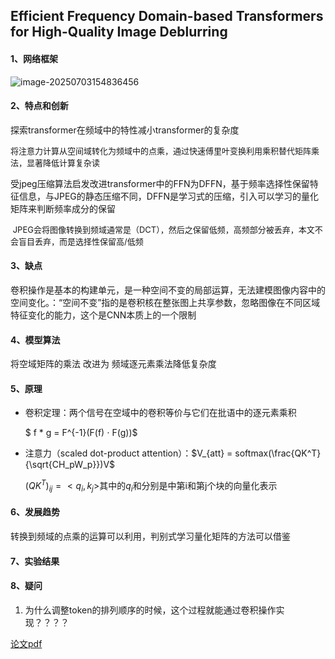 ## Efficient Frequency Domain-based Transformers for High-Quality Image Deblurring

#### 1、网络框架

![image-20250703154836456](https://qiniu.itachi0.icu/typora/images/image-20250703154836456.png)

#### 2、特点和创新

探索transformer在频域中的特性减小transformer的复杂度

<font size="2">将注意力计算从空间域转化为频域中的点乘，通过快速傅里叶变换利用乘积替代矩阵乘法，显著降低计算复杂读</font>

受jpeg压缩算法启发改进transformer中的FFN为DFFN，基于频率选择性保留特征信息，与JPEG的静态压缩不同，DFFN是学习式的压缩，引入可以学习的量化矩阵来判断频率成分的保留

<font size = 2> JPEG会将图像转换到频域通常是（DCT），然后之保留低频，高频部分被丢弃，本文不会盲目丢弃，而是选择性保留高/低频</font>

#### 3、缺点

卷积操作是基本的构建单元，是一种空间不变的局部运算，无法建模图像内容中的空间变化。：“空间不变”指的是卷积核在整张图上共享参数，忽略图像在不同区域特征变化的能力，这个是CNN本质上的一个限制



#### 4、模型算法

将空域矩阵的乘法  改进为  频域逐元素乘法降低复杂度

#### 5、原理

* 卷积定理：两个信号在空域中的卷积等价与它们在批语中的逐元素乘积

  $ f * g = F^{-1}(F(f) ⋅ F(g))$

* 注意力（scaled dot-product attention）：$V_{att} = softmax(\frac{QK^T}{\sqrt{CH_pW_p}})V$

  $(QK^T)_{ij} = <q_i,k_j>$其中的$q_i$和分别是中第i和第j个块的向量化表示

  

#### 6、发展趋势

转换到频域的点乘的运算可以利用，判别式学习量化矩阵的方法可以借鉴

#### 7、实验结果

#### 8、疑问

1. 为什么调整token的排列顺序的时候，这个过程就能通过卷积操作实现？？？？

[论文pdf](https://qiniu.itachi0.icu/typora/pdfs/FFTformer.pdf)